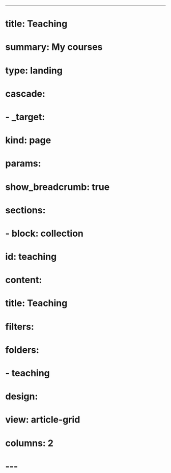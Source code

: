 ---
# title: Teaching
# summary: My courses
# type: landing

# cascade:
#   - _target:
#       kind: page
#     params:
#       show_breadcrumb: true

# sections:
#   - block: collection
#     id: teaching
#     content:
#       title: Teaching
#       filters:
#         folders:
#           - teaching
#     design:
#       view: article-grid
#       columns: 2
# ---
